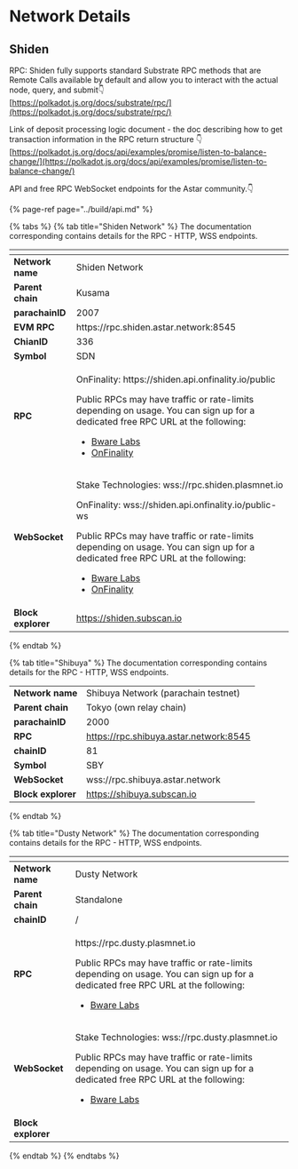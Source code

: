 # Network Details

## Shiden

RPC: Shiden fully supports standard Substrate RPC methods that are Remote Calls available by default and allow you to interact with the actual node, query, and submit👇  
[https://polkadot.js.org/docs/substrate/rpc/](https://polkadot.js.org/docs/substrate/rpc/)

Link of deposit processing logic document - the doc describing how to get transaction information in the RPC return structure 👇  
[https://polkadot.js.org/docs/api/examples/promise/listen-to-balance-change/](https://polkadot.js.org/docs/api/examples/promise/listen-to-balance-change/)

API and free RPC WebSocket endpoints for the Astar community.👇

{% page-ref page="../build/api.md" %}

{% tabs %}
{% tab title="Shiden Network" %}
The documentation corresponding contains details for the RPC - HTTP, WSS endpoints. 

<table>
  <thead>
    <tr>
      <th style="text-align:left"></th>
      <th style="text-align:left"></th>
    </tr>
  </thead>
  <tbody>
    <tr>
      <td style="text-align:left"><b>Network name</b>
      </td>
      <td style="text-align:left">Shiden Network</td>
    </tr>
    <tr>
      <td style="text-align:left"><b>Parent chain</b>
      </td>
      <td style="text-align:left">Kusama</td>
    </tr>
    <tr>
      <td style="text-align:left"><b>parachainID</b>
      </td>
      <td style="text-align:left">2007</td>
    </tr>
    <tr>
      <td style="text-align:left"><b>EVM RPC</b>
      </td>
      <td style="text-align:left">https://rpc.shiden.astar.network:8545</td>
    </tr>
    <tr>
      <td style="text-align:left"><b>ChianID</b>
      </td>
      <td style="text-align:left">336</td>
    </tr>
    <tr>
      <td style="text-align:left"><b>Symbol</b>
      </td>
      <td style="text-align:left">SDN</td>
    </tr>
    <tr>
      <td style="text-align:left"><b>RPC</b>
      </td>
      <td style="text-align:left">
        <p>OnFinality: https://shiden.api.onfinality.io/public</p>
        <p></p>
        <p>Public RPCs may have traffic or rate-limits depending on usage. You can
          sign up for a dedicated free RPC URL at the following:</p>
        <ul>
          <li><a href="https://app.bwarelabs.com/">Bware Labs</a>
          </li>
          <li><a href="https://onfinality.io/">OnFinality</a>
          </li>
        </ul>
      </td>
    </tr>
    <tr>
      <td style="text-align:left"><b>WebSocket</b>
      </td>
      <td style="text-align:left">
        <p>Stake Technologies: wss://rpc.shiden.plasmnet.io</p>
        <p>OnFinality: wss://shiden.api.onfinality.io/public-ws</p>
        <p></p>
        <p>Public RPCs may have traffic or rate-limits depending on usage. You can
          sign up for a dedicated free RPC URL at the following:</p>
        <ul>
          <li><a href="https://app.bwarelabs.com/">Bware Labs</a>
          </li>
          <li><a href="https://onfinality.io/">OnFinality</a>
          </li>
        </ul>
      </td>
    </tr>
    <tr>
      <td style="text-align:left"><b>Block explorer</b>
      </td>
      <td style="text-align:left"><a href="https://shiden.subscan.io">https://shiden.subscan.io</a>
      </td>
    </tr>
  </tbody>
</table>
{% endtab %}

{% tab title="Shibuya" %}
The documentation corresponding contains details for the RPC - HTTP, WSS endpoints. 

|  |  |
| :--- | :--- |
| **Network name** | Shibuya Network \(parachain testnet\) |
| **Parent chain** | Tokyo \(own relay chain\) |
| **parachainID** | 2000 |
| **RPC** | https://rpc.shibuya.astar.network:8545 |
| **chainID** | 81 |
| **Symbol** | SBY |
| **WebSocket** | wss://rpc.shibuya.astar.network |
| **Block explorer** | https://shibuya.subscan.io |
{% endtab %}

{% tab title="Dusty Network" %}
The documentation corresponding contains details for the RPC - HTTP, WSS endpoints. 

<table>
  <thead>
    <tr>
      <th style="text-align:left"></th>
      <th style="text-align:left"></th>
    </tr>
  </thead>
  <tbody>
    <tr>
      <td style="text-align:left"><b>Network name</b>
      </td>
      <td style="text-align:left">Dusty Network</td>
    </tr>
    <tr>
      <td style="text-align:left"><b>Parent chain</b>
      </td>
      <td style="text-align:left">Standalone</td>
    </tr>
    <tr>
      <td style="text-align:left"><b>chainID</b>
      </td>
      <td style="text-align:left">/</td>
    </tr>
    <tr>
      <td style="text-align:left"><b>RPC</b>
      </td>
      <td style="text-align:left">
        <p>https://rpc.dusty.plasmnet.io</p>
        <p></p>
        <p>Public RPCs may have traffic or rate-limits depending on usage. You can
          sign up for a dedicated free RPC URL at the following:</p>
        <ul>
          <li><a href="https://app.bwarelabs.com/">Bware Labs</a>
          </li>
        </ul>
      </td>
    </tr>
    <tr>
      <td style="text-align:left"><b>WebSocket</b>
      </td>
      <td style="text-align:left">
        <p>Stake Technologies: wss://rpc.dusty.plasmnet.io</p>
        <p></p>
        <p>Public RPCs may have traffic or rate-limits depending on usage. You can
          sign up for a dedicated free RPC URL at the following:</p>
        <ul>
          <li><a href="https://app.bwarelabs.com/">Bware Labs</a>
          </li>
        </ul>
      </td>
    </tr>
    <tr>
      <td style="text-align:left"><b>Block explorer</b>
      </td>
      <td style="text-align:left"></td>
    </tr>
  </tbody>
</table>
{% endtab %}
{% endtabs %}







